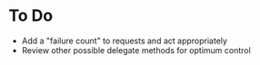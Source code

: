 To Do
=====
* Add a "failure count" to requests and act appropriately
* Review other possible delegate methods for optimum control